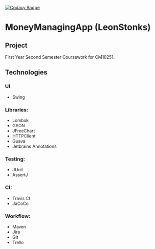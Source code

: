 [![Codacy Badge](https://api.codacy.com/project/badge/Grade/15784c22bc9a4f308fea12f0609addb6)](https://app.codacy.com/manual/OllieJonas/MoneyManagingApp?utm_source=github.com&utm_medium=referral&utm_content=OllieJonas/MoneyManagingApp&utm_campaign=Badge_Grade_Dashboard)



# MoneyManagingApp (LeonStonks)


## Project

First Year Second Semester Coursework for CM10251.

## Technologies
### UI
  - Swing
### Libraries:
  - Lombok
  - GSON
  - JFreeChart
  - HTTPClient
  - Guava
  - Jetbrains Annotations
### Testing:
  - JUnit
  - AssertJ
### CI:
  - Travis CI
  - JaCoCo
  
### Workflow:
  - Maven
  - Jira
  - Git
  - Trello
